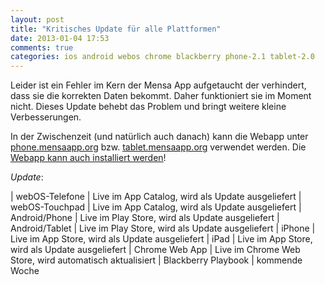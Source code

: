 ```yaml
---
layout: post
title: "Kritisches Update für alle Plattformen"
date: 2013-01-04 17:53
comments: true
categories: ios android webos chrome blackberry phone-2.1 tablet-2.0
---
```


Leider ist ein Fehler im Kern der Mensa App aufgetaucht der verhindert, dass 
sie die korrekten Daten bekommt. Daher funktioniert sie im Moment nicht. 
Dieses Update behebt das Problem und bringt weitere kleine Verbesserungen.

In der Zwischenzeit (und natürlich auch danach) kann die Webapp unter 
[phone.mensaapp.org](http://phone.mensaapp.org) bzw. 
[tablet.mensaapp.org](http://tablet.mensaapp.org) verwendet werden. Die 
[Webapp kann auch installiert werden](/webapp-installieren)!

*Update*:

| webOS-Telefone      | Live im App Catalog, wird als Update ausgeliefert
| webOS-Touchpad      | Live im App Catalog, wird als Update ausgeliefert
| Android/Phone       | Live im Play Store, wird als Update ausgeliefert
| Android/Tablet      | Live im Play Store, wird als Update ausgeliefert
| iPhone              | Live im App Store, wird als Update ausgeliefert
| iPad                | Live im App Store, wird als Update ausgeliefert
| Chrome Web App      | Live im Chrome Web Store, wird automatisch aktualisiert
| Blackberry Playbook | kommende Woche
